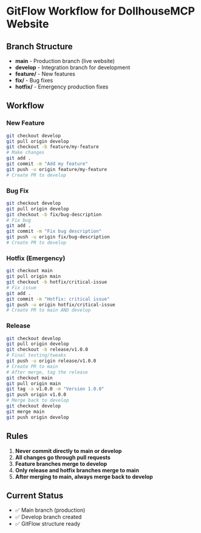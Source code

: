 # GitFlow Workflow for DollhouseMCP Website

## Branch Structure

- **main** - Production branch (live website)
- **develop** - Integration branch for development
- **feature/** - New features
- **fix/** - Bug fixes  
- **hotfix/** - Emergency production fixes

## Workflow

### New Feature
```bash
git checkout develop
git pull origin develop
git checkout -b feature/my-feature
# Make changes
git add .
git commit -m "Add my feature"
git push -u origin feature/my-feature
# Create PR to develop
```

### Bug Fix
```bash
git checkout develop
git pull origin develop  
git checkout -b fix/bug-description
# Fix bug
git add .
git commit -m "Fix bug description"
git push -u origin fix/bug-description
# Create PR to develop
```

### Hotfix (Emergency)
```bash
git checkout main
git pull origin main
git checkout -b hotfix/critical-issue
# Fix issue
git add .
git commit -m "Hotfix: critical issue"
git push -u origin hotfix/critical-issue
# Create PR to main AND develop
```

### Release
```bash
git checkout develop
git pull origin develop
git checkout -b release/v1.0.0
# Final testing/tweaks
git push -u origin release/v1.0.0
# Create PR to main
# After merge, tag the release
git checkout main
git pull origin main
git tag -a v1.0.0 -m "Version 1.0.0"
git push origin v1.0.0
# Merge back to develop
git checkout develop
git merge main
git push origin develop
```

## Rules

1. **Never commit directly to main or develop**
2. **All changes go through pull requests**
3. **Feature branches merge to develop**
4. **Only release and hotfix branches merge to main**
5. **After merging to main, always merge back to develop**

## Current Status
- ✅ Main branch (production)
- ✅ Develop branch created
- ✅ GitFlow structure ready